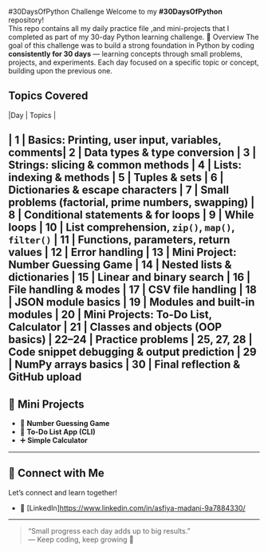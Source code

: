 #30DaysOfPython Challenge
Welcome to my **#30DaysOfPython** repository!  
This repo contains all my daily practice file ,and mini-projects that I completed as part of my 30-day Python learning challenge.
🚀 Overview
The goal of this challenge was to build a strong foundation in Python by coding **consistently for 30 days** — learning concepts through small problems, projects, and experiments.
Each day focused on a specific topic or concept, building upon the previous one.

##  Topics Covered

|Day | Topics |

| 1 | Basics: Printing, user input, variables, comments| 2 | Data types & type conversion | 3 | Strings: slicing & common methods | 4 | Lists: indexing & methods | 5 | Tuples & sets | 6 | Dictionaries & escape characters | 7 | Small problems (factorial, prime numbers, swapping) | 8 | Conditional statements & for loops | 9 | While loops | 10 | List comprehension, `zip()`, `map()`, `filter()` | 11 | Functions, parameters, return values | 12 | Error handling | 13 | Mini Project: Number Guessing Game | 14 | Nested lists & dictionaries | 15 | Linear and binary search | 16 | File handling & modes | 17 | CSV file handling | 18 | JSON module basics | 19 | Modules and built-in modules | 20 | Mini Projects: To-Do List, Calculator | 21 | Classes and objects (OOP basics) | 22–24 | Practice problems | 25, 27, 28 | Code snippet debugging & output prediction | 29 | NumPy arrays basics | 30 | Final reflection & GitHub upload 
---
## 🧩 Mini Projects

- 🎯 **Number Guessing Game**  
- 📝 **To-Do List App (CLI)**  
- ➕ **Simple Calculator**
---

## 🤝 Connect with Me

Let’s connect and learn together!  
- 💼 [LinkedIn]https://www.linkedin.com/in/asfiya-madani-9a7884330/ 
---

> “Small progress each day adds up to big results.”  
> — Keep coding, keep growing 💪
